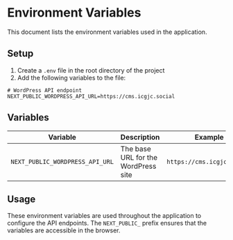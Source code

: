 # Environment Variables

This document lists the environment variables used in the application.

## Setup

1. Create a `.env` file in the root directory of the project
2. Add the following variables to the file:

```
# WordPress API endpoint
NEXT_PUBLIC_WORDPRESS_API_URL=https://cms.icgjc.social
```

## Variables

| Variable | Description | Example |
|----------|-------------|---------|
| `NEXT_PUBLIC_WORDPRESS_API_URL` | The base URL for the WordPress site | `https://cms.icgjc.social` |

## Usage

These environment variables are used throughout the application to configure the API endpoints. The `NEXT_PUBLIC_` prefix ensures that the variables are accessible in the browser. 